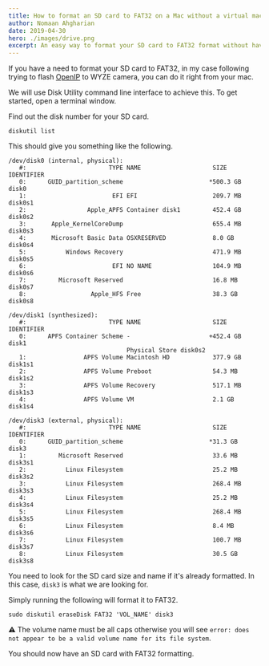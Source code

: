 ```yaml
---
title: How to format an SD card to FAT32 on a Mac without a virtual machine
author: Nomaan Ahgharian
date: 2019-04-30
hero: ./images/drive.png
excerpt: An easy way to format your SD card to FAT32 format without having to use virtual box or any windows machine.
---
```


If you have a need to format your SD card to FAT32, in my case following trying to flash [OpenIP](https://github.com/openipcamera/openipc-firmware) to WYZE camera, you can do it right from your mac.

We will use Disk Utility command line interface to achieve this. To get started, open a terminal window.

Find out the disk number for your SD card.

```
diskutil list
```

This should give you something like the following.

```
/dev/disk0 (internal, physical):
   #:                       TYPE NAME                    SIZE       IDENTIFIER
   0:      GUID_partition_scheme                        *500.3 GB   disk0
   1:                        EFI EFI                     209.7 MB   disk0s1
   2:                 Apple_APFS Container disk1         452.4 GB   disk0s2
   3:       Apple_KernelCoreDump                         655.4 MB   disk0s3
   4:       Microsoft Basic Data OSXRESERVED             8.0 GB     disk0s4
   5:           Windows Recovery                         471.9 MB   disk0s5
   6:                        EFI NO NAME                 104.9 MB   disk0s6
   7:         Microsoft Reserved                         16.8 MB    disk0s7
   8:                  Apple_HFS Free                    38.3 GB    disk0s8

/dev/disk1 (synthesized):
   #:                       TYPE NAME                    SIZE       IDENTIFIER
   0:      APFS Container Scheme -                      +452.4 GB   disk1
                                 Physical Store disk0s2
   1:                APFS Volume Macintosh HD            377.9 GB   disk1s1
   2:                APFS Volume Preboot                 54.3 MB    disk1s2
   3:                APFS Volume Recovery                517.1 MB   disk1s3
   4:                APFS Volume VM                      2.1 GB     disk1s4

/dev/disk3 (external, physical):
   #:                       TYPE NAME                    SIZE       IDENTIFIER
   0:      GUID_partition_scheme                        *31.3 GB    disk3
   1:         Microsoft Reserved                         33.6 MB    disk3s1
   2:           Linux Filesystem                         25.2 MB    disk3s2
   3:           Linux Filesystem                         268.4 MB   disk3s3
   4:           Linux Filesystem                         25.2 MB    disk3s4
   5:           Linux Filesystem                         268.4 MB   disk3s5
   6:           Linux Filesystem                         8.4 MB     disk3s6
   7:           Linux Filesystem                         100.7 MB   disk3s7
   8:           Linux Filesystem                         30.5 GB    disk3s8
```

You need to look for the SD card size and name if it's already formatted. In this case, `disk3` is what we are looking for.

Simply running the following will format it to FAT32.

`sudo diskutil eraseDisk FAT32 'VOL_NAME' disk3`

⚠️ The volume name must be all caps otherwise you will see `error: does not appear to be a valid volume name for its file system`.

You should now have an SD card with FAT32 formatting.
